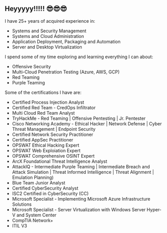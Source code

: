 ## Heyyyyy!!!!! 😎😎😎

I have 25+ years of acquired experience in:
* Systems and Security Management
* Systems and Cloud Administration
* Application Deployment, Packaging and Automation
* Server and Desktop Virtualization

I spend some of my time exploring and learning everything I can about:
* Offensive Security
* Multi-Cloud Penetration Testing (Azure, AWS, GCP)
* Red Teaming
* Purple Teaming

Some of the certifications I have are:
* Certified Process Injection Analyst
* Certified Red Team - CredOps Infiltrator
* Multi Cloud Red Team Analyst
* TryHackMe - Red Teaming | Offensive Pentesting | Jr. Pentester
* Cisco Networking Academy - Ethical Hacker | Network Defense | Cyber Threat Management | Endpoint Security
* Certified Network Security Practitioner
* Certified AppSec Practitioner
* OPSWAT Ethical Hacking Expert
* OPSWAT Web Exploiation Expert
* OPSWAT Comprehensive OSINT Expert  
* ArcX Foundational Threat Intelligence Analyst
* AttackIQ - Intermediate Purple Teaming | Intermediate Breach and Attack Simulation | Threat Informed Intelligence | Threat Alignment | Emulation Planning)
* Blue Team Junior Analyst
* Certified CyberSecurity Analyst
* ISC2 Certified in CyberSecurity (CC)
* Microsoft Specialist - Implementing Microsoft Azure Infrastructure Solutions
* Microsoft Specialist - Server Virtualization with Windows Server Hyper-V and System Center
* CompTIA Network+
* ITIL V3

<!--
**sherwinps/sherwinps** is a ✨ _special_ ✨ repository because its `README.md` (this file) appears on your GitHub profile.

Here are some ideas to get you started:

- 🔭 I’m currently working on ...
- 🌱 I’m currently learning ...
- 👯 I’m looking to collaborate on ...
- 🤔 I’m looking for help with ...
- 💬 Ask me about ...
- 📫 How to reach me: ...
- 😄 Pronouns: ...
- ⚡ Fun fact: ...
-->

